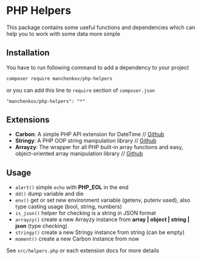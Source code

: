 # PHP Helpers

This package contains some useful functions and dependencies which can help you to work with some data more simple

## Installation

You have to run following command to add a dependency to your project

```bash
composer require manchenkov/php-helpers
```

or you can add this line to `require` section of `composer.json`

```
"manchenkov/php-helpers": "*"
```

## Extensions

- **Carbon**: A simple PHP API extension for DateTime // [Github](https://github.com/briannesbitt/Carbon) 
- **Stringy**: A PHP OOP string manipulation library // [Github](https://github.com/danielstjules/Stringy) 
- **Arrayzy**: The wrapper for all PHP built-in array functions and easy, object-oriented array manipulation library // [Github](https://github.com/bocharsky-bw/Arrayzy) 

## Usage

- `alert()` simple `echo` with **PHP_EOL** in the end
- `dd()` dump variable and die
- `env()` get or set new environment variable (getenv, putenv used), also type casting usage (bool, string, numbers)
- `is_json()` helper for checking is a string in JSON format
- `arrayzy()` create a new Arrayzy instance from **array | object | string | json** (type checking)
- `stringy()` create a new Stringy instance from string (can be empty)  
- `moment()` create a new Carbon instance from now  

See `src/helpers.php` or each extension docs for more details